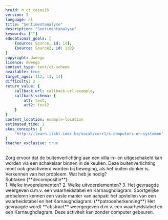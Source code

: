 ```yaml
---
hruid: m_ct_cases16
version: 3
language: nl
title: "Sentimentanalyse"
description: "Sentimentanalyse"
keywords: [""]
educational_goals: [
    {source: Source, id: id}, 
    {source: Source2, id: id2}
]
copyright: dwengo
licence: dwengo
content_type: text/ct-schema
available: true
target_ages: [12, 13, 14]
difficulty: 3
return_value: {
    callback_url: callback-url-example,
    callback_schema: {
        att: test,
        att2: test2
    }
}
content_location: example-location
estimated_time: 1
skos_concepts: [
    'http://ilearn.ilabt.imec.be/vocab/curr1/s-computers-en-systemen'
]
teacher_exclusive: true
---
```


<context>
Zorg ervoor dat de buitenverlichting aan een villa in- en uitgeschakeld kan worden via een schakelaar binnen in de keuken. Deze buitenverlichting moet ook geactiveerd worden bij beweging, als het buiten donker is.   
</div>
</context>
<decomposition>
Verkennen van het probleem. Wat heb je nodig? <br> Subtaken (**decompositie**):<br>
1. Welke invoerelementen?
2. Welke uitvoerelementen?
3. Het gevraagde weergeven d.m.v. een waarheidstabel en Karnaughdiagram. 
</decomposition>
<patternRecognition>
Soortgelijke probelemn kennen een vaste manier van aanpak: het opstellen van een waarheidstabel en het Karnaughdiagram. (**patroonherkenning**)
</patternRecognition>
<abstraction>
Het gevraagde wordt **abstract** weergegeven d.m.v. een waarheidstabel en een Karnaughdiagram.
</abstraction>
<algorithms>
</algorithms>
<implementation>
Deze activiteit kan zonder computer gebeuren.
</implementation>

